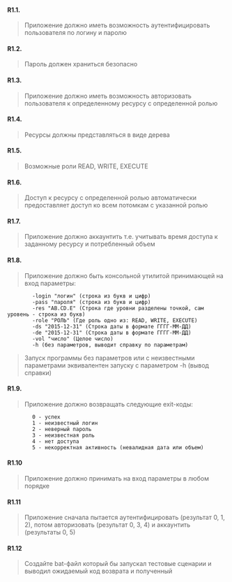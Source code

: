 #### R1.1. 
>Приложение должно иметь возможность аутентифицировать пользователя по логину и паролю

#### R1.2. 
>Пароль должен храниться безопасно


#### R1.3. 
>Приложение должно иметь возможность авторизовать пользователя к определенному ресурсу с определенной ролью


#### R1.4. 
>Ресурсы должны представляться в виде дерева


#### R1.5. 
>Возможные роли READ, WRITE, EXECUTE


#### R1.6. 
 >Доступ к ресурсу с определенной ролью автоматически предоставляет доступ ко всем потомкам с указанной ролью


#### R1.7. 
>Приложение должно аккаунтить т.е. учитывать время доступа к заданному ресурсу и потребленный объем


#### R1.8. 
>Приложение должно быть консольной утилитой принимающей на вход параметры:
```
        -login "логин" (строка из букв и цифр)
        -pass "пароля" (строка из букв и цифр)
        -res "AB.CD.E" (Строка где уровни разделены точкой, сам уровень - строка из букв)
        -role "РОЛЬ" (Где роль одно из: READ, WRITE, EXECUTE)
        -ds "2015-12-31" (Строка даты в формате ГГГГ-ММ-ДД)
        -de "2015-12-31" (Строка даты в формате ГГГГ-ММ-ДД)
        -vol "число" (Целое число)
        -h (без параметров, выводит справку по параметрам)
```
>Запуск программы без параметров или с неизвестными параметрами эквивалентен запуску с параметром -h (вывод справки)

#### R1.9. 
>Приложение должно возвращать следующие exit-коды:
```
        0 - успех
        1 - неизвестный логин
        2 - неверный пароль
        3 - неизвестная роль
        4 - нет доступа
        5 - некорректная активность (невалидная дата или объем)
```

#### R1.10 
>Приложение должно принимать на вход параметры в любом порядке


#### R1.11 
>Приложение сначала пытается аутентифицировать (результат 0, 1, 2), потом авторизовать (результат 0, 3, 4) и аккаунтить (результаты 0, 5)


#### R1.12 
>Создайте bat-файл который бы запускал тестовые сценарии и выводил ожидаемый код возврата и полученный
